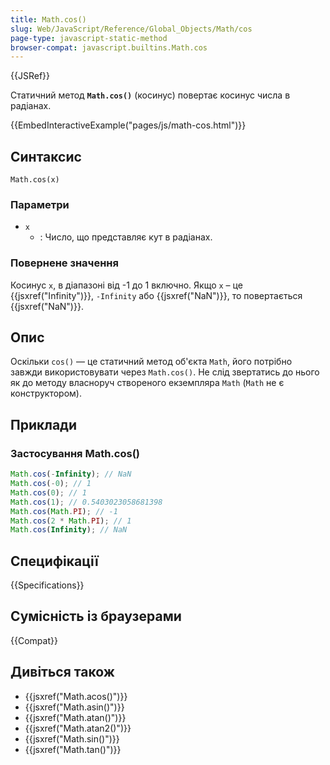 ```yaml
---
title: Math.cos()
slug: Web/JavaScript/Reference/Global_Objects/Math/cos
page-type: javascript-static-method
browser-compat: javascript.builtins.Math.cos
---
```


{{JSRef}}

Статичний метод **`Math.cos()`** (косинус) повертає косинус числа в радіанах.

{{EmbedInteractiveExample("pages/js/math-cos.html")}}

## Синтаксис

```js-nolint
Math.cos(x)
```

### Параметри

- `x`
  - : Число, що представляє кут в радіанах.

### Повернене значення

Косинус `x`, в діапазоні від -1 до 1 включно. Якщо `x` – це {{jsxref("Infinity")}}, `-Infinity` або {{jsxref("NaN")}}, то повертається {{jsxref("NaN")}}.

## Опис

Оскільки `cos()` — це статичний метод об'єкта `Math`, його потрібно завжди використовувати через `Math.cos()`. Не слід звертатись до нього як до методу власноруч створеного екземпляра `Math` (`Math` не є конструктором).

## Приклади

### Застосування Math.cos()

```js
Math.cos(-Infinity); // NaN
Math.cos(-0); // 1
Math.cos(0); // 1
Math.cos(1); // 0.5403023058681398
Math.cos(Math.PI); // -1
Math.cos(2 * Math.PI); // 1
Math.cos(Infinity); // NaN
```

## Специфікації

{{Specifications}}

## Сумісність із браузерами

{{Compat}}

## Дивіться також

- {{jsxref("Math.acos()")}}
- {{jsxref("Math.asin()")}}
- {{jsxref("Math.atan()")}}
- {{jsxref("Math.atan2()")}}
- {{jsxref("Math.sin()")}}
- {{jsxref("Math.tan()")}}
